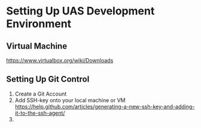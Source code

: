 # Setting Up UAS Development Environment

## Virtual Machine
https://www.virtualbox.org/wiki/Downloads


## Setting Up Git Control
1. Create a Git Account
2. Add SSH-key onto your local machine or VM
   https://help.github.com/articles/generating-a-new-ssh-key-and-adding-it-to-the-ssh-agent/
3.